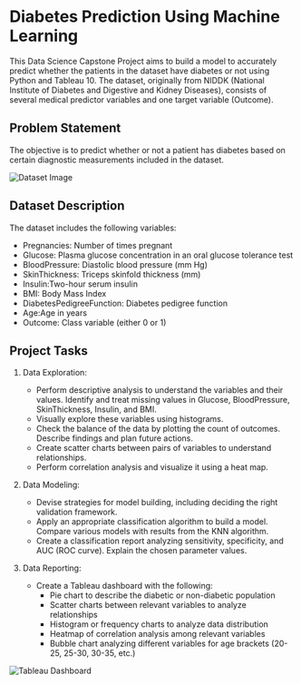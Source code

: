 # Diabetes Prediction Using Machine Learning

This Data Science Capstone Project aims to build a model to accurately predict whether the patients in the dataset have diabetes or not using Python and Tableau 10. The dataset, originally from NIDDK (National Institute of Diabetes and Digestive and Kidney Diseases), consists of several medical predictor variables and one target variable (Outcome).

## Problem Statement
The objective is to predict whether or not a patient has diabetes based on certain diagnostic measurements included in the dataset.

![Dataset Image](https://user-images.githubusercontent.com/110838853/192422423-dea8e137-d476-4b4c-9c57-b93e47e445c5.png)

## Dataset Description
The dataset includes the following variables:
- Pregnancies: Number of times pregnant
- Glucose: Plasma glucose concentration in an oral glucose tolerance test
- BloodPressure: Diastolic blood pressure (mm Hg)
- SkinThickness: Triceps skinfold thickness (mm)
- Insulin:Two-hour serum insulin
- BMI: Body Mass Index
- DiabetesPedigreeFunction: Diabetes pedigree function
- Age:Age in years
- Outcome: Class variable (either 0 or 1)

## Project Tasks
1. Data Exploration:
   - Perform descriptive analysis to understand the variables and their values. Identify and treat missing values in Glucose, BloodPressure, SkinThickness, Insulin, and BMI.
   - Visually explore these variables using histograms.
   - Check the balance of the data by plotting the count of outcomes. Describe findings and plan future actions.
   - Create scatter charts between pairs of variables to understand relationships.
   - Perform correlation analysis and visualize it using a heat map.

2. Data Modeling:
   - Devise strategies for model building, including deciding the right validation framework.
   - Apply an appropriate classification algorithm to build a model. Compare various models with results from the KNN algorithm.
   - Create a classification report analyzing sensitivity, specificity, and AUC (ROC curve). Explain the chosen parameter values.

3. Data Reporting:
   - Create a Tableau dashboard with the following:
     - Pie chart to describe the diabetic or non-diabetic population
     - Scatter charts between relevant variables to analyze relationships
     - Histogram or frequency charts to analyze data distribution
     - Heatmap of correlation analysis among relevant variables
     - Bubble chart analyzing different variables for age brackets (20-25, 25-30, 30-35, etc.)

![Tableau Dashboard](https://user-images.githubusercontent.com/110838853/192419316-73c8cbc9-5d86-4be0-8cbe-b8430a1538b3.png) 
